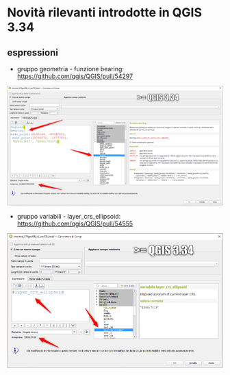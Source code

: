 # Novità rilevanti introdotte in QGIS 3.34


## espressioni

- gruppo geometria - funzione bearing: <https://github.com/qgis/QGIS/pull/54297>

![](../img/novita_334/img_01.png)

- gruppo variabili - layer_crs_ellipsoid: <https://github.com/qgis/QGIS/pull/54555>

![](../img/novita_334/img_02.png)

